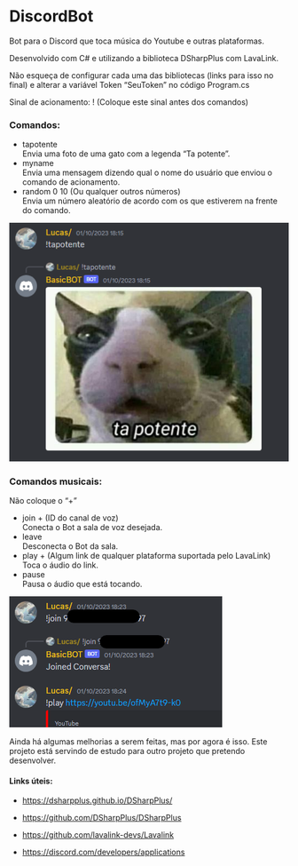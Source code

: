# DiscordBot

Bot para o Discord que toca música do Youtube e outras plataformas.

Desenvolvido com C# e utilizando a biblioteca DSharpPlus com LavaLink.

Não esqueça de configurar cada uma das bibliotecas (links para isso no final) e alterar a variável Token “SeuToken” no código Program.cs

Sinal de acionamento: ! (Coloque este sinal antes dos comandos)

### Comandos:
	
* tapotente <br/>
    Envia uma foto de uma gato com a legenda “Ta potente”.
* myname <br/>
    Envia uma mensagem dizendo qual o nome do usuário que enviou o comando de acionamento.
* random 0 10 (Ou qualquer outros números) <br/>
    Envia um número aleatório de acordo com os que estiverem na frente do comando.

![Alt text](image.png)

### Comandos musicais:

Não coloque o “+” 

* join + (ID do canal de voz) <br/>
    Conecta o Bot a sala de voz desejada.
&nbsp;
* leave <br/>
    Desconecta o Bot da sala.
&nbsp;
* play + (Algum link de qualquer plataforma suportada pelo LavaLink) <br/>
    Toca o áudio do link.
&nbsp;
* pause <br/>
    Pausa o áudio que está tocando.
&nbsp;

![Alt text](image-1.png)

Ainda há algumas melhorias a serem feitas, mas por agora é isso.
Este projeto está servindo de estudo para outro projeto que pretendo desenvolver.

#### Links úteis:
	
* https://dsharpplus.github.io/DSharpPlus/

* https://github.com/DSharpPlus/DSharpPlus

* https://github.com/lavalink-devs/Lavalink

* https://discord.com/developers/applications
